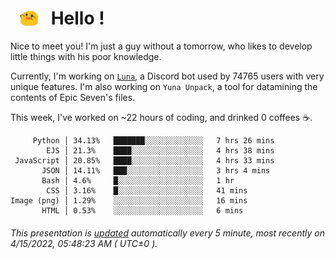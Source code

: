 <h1>   <img src="./spoink.gif" style="vertical-align:middle;" width="30px">   Hello ! </h1>

Nice to meet you! I'm just a guy without a tomorrow, who likes to develop little things with his poor knowledge.

Currently, I'm working on <a href='https://github.com/Asgarrrr/Luna'>`Luna`</a>, a Discord bot used by 74765 users with very unique features. I'm also working on `Yuna Unpack`, a tool for datamining the contents of Epic Seven's files.

This week, I've worked on ~22 hours of coding, and drinked 0 coffees ☕.

```
     Python │ 34.13%   ███████░░░░░░░░░░░░░   7 hrs 26 mins
        EJS │ 21.3%    ████░░░░░░░░░░░░░░░░   4 hrs 38 mins
 JavaScript │ 20.85%   ████░░░░░░░░░░░░░░░░   4 hrs 33 mins
       JSON │ 14.11%   ███░░░░░░░░░░░░░░░░░   3 hrs 4 mins
       Bash │ 4.6%     █░░░░░░░░░░░░░░░░░░░   1 hr
        CSS │ 3.16%    █░░░░░░░░░░░░░░░░░░░   41 mins
Image (png) │ 1.29%    ░░░░░░░░░░░░░░░░░░░░   16 mins
       HTML │ 0.53%    ░░░░░░░░░░░░░░░░░░░░   6 mins
```

###### This presentation is [updated](https://github.com/Asgarrrr) automatically every 5 minute, most recently on 4/15/2022, 05:48:23 AM ( UTC±0 ).